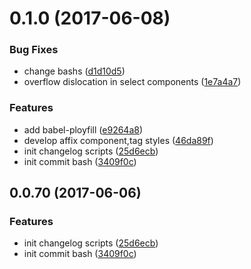 <a name="0.1.0"></a>
# 0.1.0 (2017-06-08)


### Bug Fixes

* change bashs ([d1d10d5](https://github.com/heyui/heyui/commit/d1d10d5))
* overflow dislocation in select components ([1e7a4a7](https://github.com/heyui/heyui/commit/1e7a4a7))


### Features

* add babel-ployfill ([e9264a8](https://github.com/heyui/heyui/commit/e9264a8))
* develop affix component,tag styles ([46da89f](https://github.com/heyui/heyui/commit/46da89f))
* init changelog scripts ([25d6ecb](https://github.com/heyui/heyui/commit/25d6ecb))
* init commit bash ([3409f0c](https://github.com/heyui/heyui/commit/3409f0c))



<a name="0.0.70"></a>
## 0.0.70 (2017-06-06)


### Features

* init changelog scripts ([25d6ecb](https://github.com/heyui/heyui/commit/25d6ecb))
* init commit bash ([3409f0c](https://github.com/heyui/heyui/commit/3409f0c))



